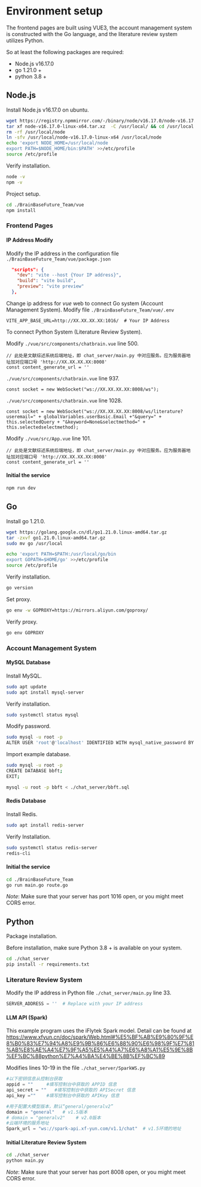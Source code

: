 # Environment setup
The frontend pages are built using VUE3, the account management system is constructed with the Go language, and the literature review system utilizes Python.

So at least the following packages are required:
* Node.js v16.17.0
* go 1.21.0 +
* python 3.8 +

## Node.js
Install Node.js v16.17.0 on ubuntu.
```sh
wget https://registry.npmmirror.com/-/binary/node/v16.17.0/node-v16.17.0-linux-x64.tar.xz
tar xf node-v16.17.0-linux-x64.tar.xz  -C /usr/local/ && cd /usr/local
rm -rf /usr/local/node
ln -sfv /usr/local/node-v16.17.0-linux-x64 /usr/local/node
echo 'export NODE_HOME=/usr/local/node
export PATH=$NODE_HOME/bin:$PATH' >>/etc/profile
source /etc/profile
```
Verify installation.
```sh
node -v
npm -v
```
Project setup.
```sh
cd ./BrainBaseFuture_Team/vue
npm install
```

### Frontend Pages
#### IP Address Modify
Modify the IP address in the configuration file ```./BrainBaseFuture_Team/vue/package.json```
```json
  "scripts": {
    "dev": "vite --host {Your IP address}",
    "build": "vite build",
    "preview": "vite preview"
  },
```
Change ip address for *vue* web to connect Go system (Account Management System). Modify file ```./BrainBaseFuture_Team/vue/.env```
```
VITE_APP_BASE_URL=http://XX.XX.XX.XX:1016/  # Your IP Address
```
To connect Python System (Literature Review System).

Modify ```./vue/src/components/chatbrain.vue``` line 500.
```vue
// 此处是文献综述系统后端地址，即 chat_server/main.py 中对应服务。应为服务器地址加对应端口号 'http://XX.XX.XX.XX:8008'
const content_generate_url = ''
```
```./vue/src/components/chatbrain.vue``` line 937.
```vue
const socket = new WebSocket("ws://XX.XX.XX.XX:8008/ws");
```
```./vue/src/components/chatbrain.vue``` line 1028.
```vue
const socket = new WebSocket("ws://XX.XX.XX.XX:8008/ws/literature?useremail=" + globalVariables.userBasic.Email +"&query=" + this.selectedQuery + "&keyword=None&selectmethod=" + this.selectedselectmethod);
```
Modify ```./vue/src/App.vue``` line 101.
```vue
// 此处是文献综述系统后端地址，即 chat_server/main.py 中对应服务。应为服务器地址加对应端口号 'http://XX.XX.XX.XX:8008'
const content_generate_url = ''
```


#### Initial the service
```sh
npm run dev
```

## Go
Install go 1.21.0.
```sh
wget https://golang.google.cn/dl/go1.21.0.linux-amd64.tar.gz
tar -zxvf go1.21.0.linux-amd64.tar.gz
sudo mv go /usr/local

echo 'export PATH=$PATH:/usr/local/go/bin
export GOPATH=$HOME/go' >>/etc/profile
source /etc/profile
```
Verify installation.
```sh
go version
```
Set proxy.
```sh
go env -w GOPROXY=https://mirrors.aliyun.com/goproxy/
```
Verify proxy.
```sh
go env GOPROXY
```
### Account Management System

#### MySQL Database
Install MySQL.
```sh
sudo apt update
sudo apt install mysql-server
```
Verify installation.
```sh
sudo systemctl status mysql
```
Modify password.
```sh
sudo mysql -u root -p
ALTER USER 'root'@'localhost' IDENTIFIED WITH mysql_native_password BY 'root';
```
Import example database.
```sh
sudo mysql -u root -p
CREATE DATABASE bbft;
EXIT;

mysql -u root -p bbft < ./chat_server/bbft.sql
```
#### Redis Database
Install Redis.
```sh
sudo apt install redis-server
```
Verify Installation.
```sh
sudo systemctl status redis-server
redis-cli
```

#### Initial the service
```sh
cd ./BrainBaseFuture_Team
go run main.go route.go
```

*Note*: Make sure that your server has port 1016 open, or you might meet CORS error.

## Python
Package installation. 

Before installation, make sure Python 3.8 + is available on your system.
```sh
cd ./chat_server
pip install -r requirements.txt
```
### Literature Review System
Modify the IP address in Python file ```./chat_server/main.py``` line 33.
```python
SERVER_ADDRESS = ''  # Replace with your IP address
```

#### LLM API (Spark)
This example program uses the iFlytek Spark model. Detail can be found at https://www.xfyun.cn/doc/spark/Web.html#%E5%BF%AB%E9%80%9F%E8%B0%83%E7%94%A8%E9%9B%86%E6%88%90%E6%98%9F%E7%81%AB%E8%AE%A4%E7%9F%A5%E5%A4%A7%E6%A8%A1%E5%9E%8B%EF%BC%88python%E7%A4%BA%E4%BE%8B%EF%BC%89

Modifies lines 10-19 in the file ```./chat_server/SparkWS.py```
```python
#以下密钥信息从控制台获取
appid = ""     #填写控制台中获取的 APPID 信息
api_secret = ""   #填写控制台中获取的 APISecret 信息
api_key =""    #填写控制台中获取的 APIKey 信息

#用于配置大模型版本，默认“general/generalv2”
domain = "general"   # v1.5版本
# domain = "generalv2"    # v2.0版本
#云端环境的服务地址
Spark_url = "ws://spark-api.xf-yun.com/v1.1/chat"  # v1.5环境的地址
```
#### Initial Literature Review System
```sh
cd ./chat_server
python main.py
```

*Note*: Make sure that your server has port 8008 open, or you might meet CORS error.